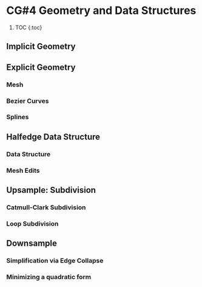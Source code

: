# CG#4 Geometry and Data Structures

1. TOC
   {:toc}

## Implicit Geometry

## Explicit Geometry
### Mesh
### Bezier Curves
### Splines

## Halfedge Data Structure
### Data Structure
### Mesh Edits

## Upsample: Subdivision
### Catmull-Clark Subdivision
### Loop Subdivision

## Downsample
### Simplification via Edge Collapse
### Minimizing a quadratic form



